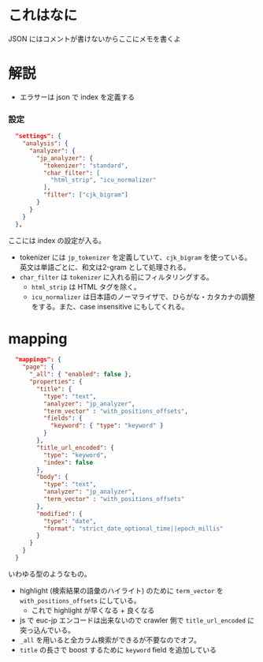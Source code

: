 # これはなに

JSON にはコメントが書けないからここにメモを書くよ


# 解説

- エラサーは json で index を定義する


### 設定

``` json
  "settings": {
    "analysis": {
      "analyzer": {
        "jp_analyzer": {
          "tokenizer": "standard",
          "char_filter": [
            "html_strip", "icu_normalizer"
          ],
          "filter": ["cjk_bigram"]
        }
      }
    }
  },
```

ここには index の設定が入る。 

- tokenizer には `jp_tokenizer` を定義していて、`cjk_bigram` を使っている。英文は単語ごとに、和文は2-gram として処理される。
- `char_filter` は `tokenizer` に入れる前にフィルタリングする。
  - `html_strip` は HTML タグを除く。
  - `icu_normalizer` は日本語のノーマライザで、ひらがな・カタカナの調整をする。また、case insensitive にもしてくれる。

# mapping

```json
  "mappings": {
    "page": {
      "_all": { "enabled": false },
      "properties": {
        "title": {
          "type": "text",
          "analyzer": "jp_analyzer",
          "term_vector" : "with_positions_offsets",
          "fields": {
            "keyword": { "type": "keyword" }
          }
        },
        "title_url_encoded": {
          "type": "keyword",
          "index": false
        },
        "body": {
          "type": "text",
          "analyzer": "jp_analyzer",
          "term_vector" : "with_positions_offsets"
        },
        "modified": {
          "type": "date",
          "format": "strict_date_optional_time||epoch_millis"
        }
      }
    }
  }
```

いわゆる型のようなもの。

- highlight (検索結果の語彙のハイライト) のために `term_vector` を `with_positions_offsets` にしている。
    - これで highlight が早くなる + 良くなる
- js で euc-jp エンコードは出来ないので crawler 側で `title_url_encoded` に突っ込んでいる。
- `_all` を用いると全カラム検索ができるが不要なのでオフ。
- `title` の長さで boost するために `keyword` field を追加している
